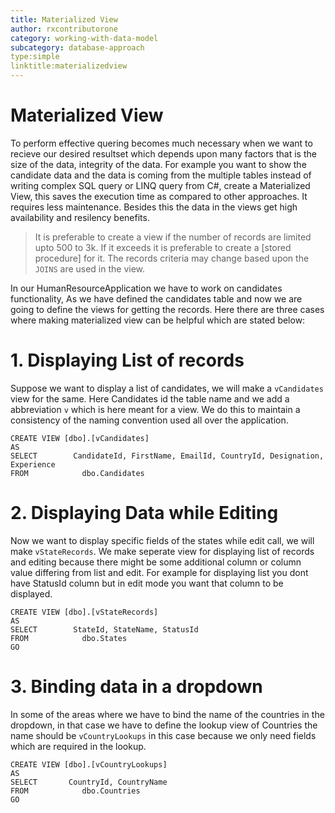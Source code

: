 ```yaml
---
title: Materialized View
author: rxcontributorone
category: working-with-data-model
subcategory: database-approach
type:simple
linktitle:materializedview
---
```

# Materialized View

To perform effective quering becomes much necessary when we want to recieve our desired resultset which depends upon many factors that is the size of the data, integrity of the data. For example you want to show the candidate data and the data is coming from the multiple tables instead of writing complex SQL query or LINQ query from C#, create a Materialized View, this saves the execution time as compared to other approaches. It requires less maintenance. Besides this the data in the views get high availability and resilency benefits.

> It is preferable to create a view if the number of records are limited upto 500 to 3k. If it exceeds it is preferable to create a [stored procedure] for it. The records criteria may change based upon the `JOINS` are used in the view.

In our HumanResourceApplication we have to work on candidates functionality, As we have defined the candidates table and now we are going to define the views for getting the records. Here there are three cases where making materialized view can be helpful which are stated below:

# 1. Displaying List of records
Suppose we want to display a list of candidates, we will make a `vCandidates` view for the same. Here Candidates id the table name and we add a abbreviation `v` which is here meant for a view. We do this to maintain a consistency of the naming convention used all over the application. 

````
CREATE VIEW [dbo].[vCandidates]
AS
SELECT        CandidateId, FirstName, EmailId, CountryId, Designation, Experience
FROM            dbo.Candidates
````

# 2. Displaying Data while Editing
Now we want to display specific fields of the states while edit call, we will make `vStateRecords`. We make seperate view for displaying list of records and editing because there might be some additional column or column value differing from list and edit. For example for displaying list you dont have StatusId column but in edit mode you want that column to be displayed. 

````
CREATE VIEW [dbo].[vStateRecords]
AS
SELECT        StateId, StateName, StatusId
FROM            dbo.States
GO
````

# 3. Binding data in a dropdown 
In some of the areas where we have to bind the name of the countries in the dropdown, in that case we have to define the lookup view of Countries the name should be `vCountryLookups` in this case because we only need fields which are required in the lookup.

````
CREATE VIEW [dbo].[vCountryLookups]
AS
SELECT       CountryId, CountryName
FROM            dbo.Countries
GO
````



